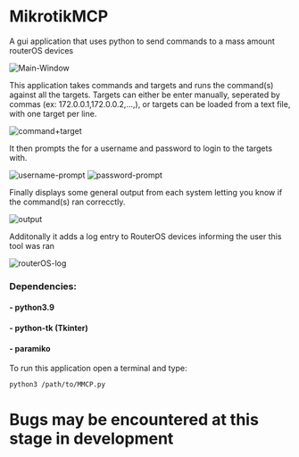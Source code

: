 # MikrotikMCP
A gui application that uses python to send commands to a mass amount routerOS devices

![Main-Window](https://user-images.githubusercontent.com/49817441/139592073-8cbd95e1-324d-4b52-b38e-84a02b586436.png)

This application takes commands and targets and runs the command(s) against all the targets.
Targets can either be enter manually, seperated by commas (ex: 172.0.0.1,172.0.0.2,...,),
or targets can be loaded from a text file, with one target per line. 

![command+target](https://user-images.githubusercontent.com/49817441/139592836-baadeabe-a785-4a69-9e60-bc3ffd2e415c.png)

It then prompts the for a username and password to login to the targets with.

![username-prompt](https://user-images.githubusercontent.com/49817441/139592843-9c67bb5d-5399-476a-9e05-6b0e625ee0ed.png) ![password-prompt](https://user-images.githubusercontent.com/49817441/139592846-85da2095-d38f-4461-9586-26fcfc3a0abf.png)

Finally displays some general output 
from each system letting you know if the command(s) ran correcctly.

![output](https://user-images.githubusercontent.com/49817441/139592879-a7b6cb71-9419-457b-8b83-58f68127cc78.png)

Additonally it adds a log entry to RouterOS devices informing the user this tool was ran

![routerOS-log](https://user-images.githubusercontent.com/49817441/139593029-20c6b73d-1d38-483b-a972-cb0774add6a0.png)

### Dependencies:
#### - python3.9
#### - python-tk (Tkinter)
#### - paramiko

To run this application open a terminal and type:

    python3 /path/to/MMCP.py


# Bugs may be encountered at this stage in development

